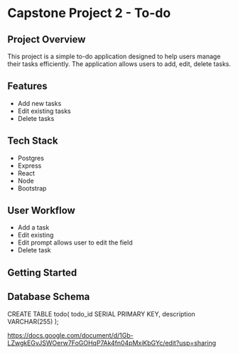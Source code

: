 
# Capstone Project 2 - To-do

## Project Overview
This project is a simple to-do application designed to help users manage their tasks efficiently. The application allows users to add, edit, delete tasks.

## Features
- Add new tasks
- Edit existing tasks
- Delete tasks

## Tech Stack

- Postgres
- Express
- React
- Node
- Bootstrap

## User Workflow
- Add a task
- Edit existing
- Edit prompt allows user to edit the field
- Delete task

## Getting Started

## Database Schema

CREATE TABLE todo(
    todo_id SERIAL PRIMARY KEY,
    description VARCHAR(255)
);


https://docs.google.com/document/d/1Gb-LZwgkEGvJSWOerw7FoGOHqP7Ak4fn04pMxiKbGYc/edit?usp=sharing
